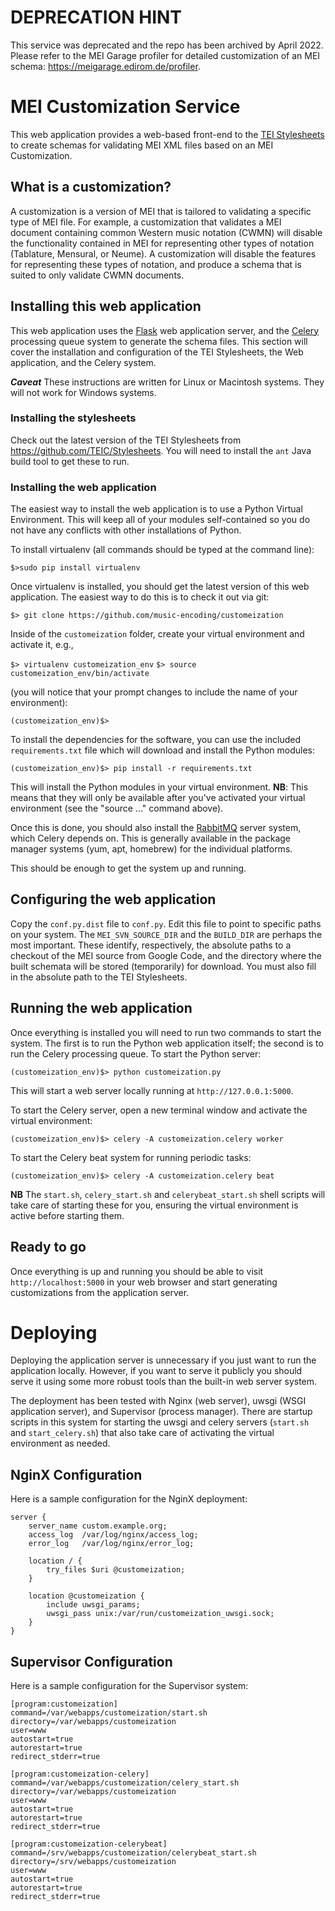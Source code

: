 # DEPRECATION HINT
This service was deprecated and the repo has been archived by April 2022. Please refer to the MEI Garage profiler for detailed customization of an MEI schema: https://meigarage.edirom.de/profiler.

# MEI Customization Service

This web application provides a web-based front-end to the [TEI Stylesheets](https://github.com/TEIC/Stylesheets) to create
schemas for validating MEI XML files based on an MEI Customization.

## What is a customization?

A customization is a version of MEI that is tailored to validating a specific type of MEI file. For example,
 a customization that validates a MEI document containing common Western music notation (CWMN) will disable the functionality 
 contained in MEI for representing other types of notation (Tablature, Mensural, or Neume). A customization will disable
 the features for representing these types of notation, and produce a schema that is suited to only validate CWMN documents.

## Installing this web application

This web application uses the [Flask](http://flask.pocoo.org) web application server, and the [Celery](http://celery.readthedocs.org)
 processing queue system to generate the schema files. This section will cover the installation and configuration of the TEI Stylesheets, the Web application,
 and the Celery system.
 
***Caveat*** These instructions are written for Linux or Macintosh systems. They will not work for Windows systems.
 
### Installing the stylesheets

Check out the latest version of the TEI Stylesheets from https://github.com/TEIC/Stylesheets. You will need to install the `ant`
Java build tool to get these to run.

### Installing the web application

The easiest way to install the web application is to use a Python Virtual Environment. This will keep all of your modules self-contained
so you do not have any conflicts with other installations of Python.

To install virtualenv (all commands should be typed at the command line):

`$>sudo pip install virtualenv`

Once virtualenv is installed, you should get the latest version of this web application. The easiest way to do this is to
check it out via git:

`$> git clone https://github.com/music-encoding/customeization`

Inside of the `customeization` folder, create your virtual environment and activate it, e.g.,

`$> virtualenv customeization_env`
`$> source customeization_env/bin/activate`

(you will notice that your prompt changes to include the name of your environment):

`(customeization_env)$>`

To install the dependencies for the software, you can use the included `requirements.txt` file which will download and install
the Python modules:

`(customeization_env)$> pip install -r requirements.txt`

This will install the Python modules in your virtual environment. **NB**: This means that they will only be available after you've
activated your virtual environment (see the "source ..." command above).

Once this is done, you should also install the [RabbitMQ](http://www.rabbitmq.com) server system, which Celery depends on. This
is generally available in the package manager systems (yum, apt, homebrew) for the individual platforms.

This should be enough to get the system up and running.

## Configuring the web application

Copy the `conf.py.dist` file to `conf.py`. Edit this file to point to specific paths on your system. The `MEI_SVN_SOURCE_DIR`
 and the `BUILD_DIR` are perhaps the most important. These identify, respectively, the absolute paths to a checkout of the MEI source from 
 Google Code, and the directory where the built schemata will be stored (temporarily) for download. You must also fill in the
 absolute path to the TEI Stylesheets.
 
## Running the web application

Once everything is installed you will need to run two commands to start the system. The first is to run the Python web application
itself; the second is to run the Celery processing queue. To start the Python server:

`(customeization_env)$> python customeization.py`

This will start a web server locally running at `http://127.0.0.1:5000`.

To start the Celery server, open a new terminal window and activate the virtual environment:

`(customeization_env)$> celery -A customeization.celery worker`

To start the Celery beat system for running periodic tasks:

`(customeization_env)$> celery -A customeization.celery beat`

**NB** The `start.sh`, `celery_start.sh` and `celerybeat_start.sh` shell scripts will take care of starting these for you,
ensuring the virtual environment is active before starting them.

## Ready to go

Once everything is up and running you should be able to visit `http://localhost:5000` in your web browser and start generating
customizations from the application server.

# Deploying

Deploying the application server is unnecessary if you just want to run the application locally. However, if you want to serve 
it publicly you should serve it using some more robust tools than the built-in web server system.

The deployment has been tested with Nginx (web server), uwsgi (WSGI application server), and Supervisor (process manager). There
are startup scripts in this system for starting the uwsgi and celery servers (`start.sh` and `start_celery.sh`) that also take care
of activating the virtual environment as needed.

## NginX Configuration

Here is a sample configuration for the NginX deployment:

```
server {
	server_name	custom.example.org;
	access_log	/var/log/nginx/access_log;
	error_log	/var/log/nginx/error_log;

	location / {
		try_files $uri @customeization;
	}

	location @customeization {
		include uwsgi_params;
		uwsgi_pass unix:/var/run/customeization_uwsgi.sock;
	}
}
```

## Supervisor Configuration

Here is a sample configuration for the Supervisor system:

```
[program:customeization]
command=/var/webapps/customeization/start.sh
directory=/var/webapps/customeization
user=www
autostart=true
autorestart=true
redirect_stderr=true

[program:customeization-celery]
command=/var/webapps/customeization/celery_start.sh
directory=/var/webapps/customeization
user=www
autostart=true
autorestart=true
redirect_stderr=true

[program:customeization-celerybeat]
command=/srv/webapps/customeization/celerybeat_start.sh
directory=/srv/webapps/customeization
user=www
autostart=true
autorestart=true
redirect_stderr=true
```
